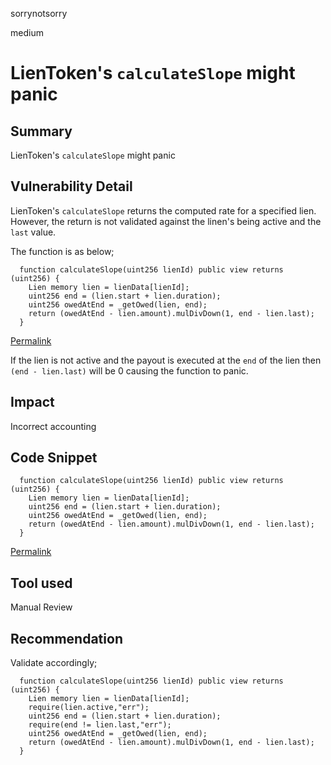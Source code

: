 sorrynotsorry

medium

# LienToken's `calculateSlope` might panic

## Summary
LienToken's `calculateSlope` might panic
## Vulnerability Detail
LienToken's `calculateSlope` returns the computed rate for a specified lien.
However, the return is not validated against the linen's being active and the `last` value.

The function is as below;
```solidity
  function calculateSlope(uint256 lienId) public view returns (uint256) {
    Lien memory lien = lienData[lienId];
    uint256 end = (lien.start + lien.duration);
    uint256 owedAtEnd = _getOwed(lien, end);
    return (owedAtEnd - lien.amount).mulDivDown(1, end - lien.last);
  }
```
[Permalink](https://github.com/sherlock-audit/2022-10-astaria/blob/main/src/LienToken.sol#L440-L445)

If the lien is not active and the payout is executed at the `end` of the lien then `(end - lien.last)` will be 0 causing the function to panic.


## Impact
Incorrect accounting
## Code Snippet
```solidity
  function calculateSlope(uint256 lienId) public view returns (uint256) {
    Lien memory lien = lienData[lienId];
    uint256 end = (lien.start + lien.duration);
    uint256 owedAtEnd = _getOwed(lien, end);
    return (owedAtEnd - lien.amount).mulDivDown(1, end - lien.last);
  }
```
[Permalink](https://github.com/sherlock-audit/2022-10-astaria/blob/main/src/LienToken.sol#L440-L445)
## Tool used

Manual Review

## Recommendation
Validate accordingly;

```solidity
  function calculateSlope(uint256 lienId) public view returns (uint256) {
    Lien memory lien = lienData[lienId];
    require(lien.active,"err");
    uint256 end = (lien.start + lien.duration);
    require(end != lien.last,"err");
    uint256 owedAtEnd = _getOwed(lien, end);
    return (owedAtEnd - lien.amount).mulDivDown(1, end - lien.last);
  }
```
